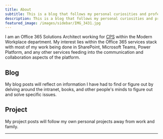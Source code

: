 ```yaml
---
title: About
subtitle: This is a blog that follows my personal curiosities and professional interests. 
description: This is a blog that follows my personal curiosities and professional interests.
featured_image: /images/sidebar/IMG_3431.jpg
---
```


I am an Office 365 Solutions Architect working for [CPS][CPS-link] within the Modern Workplace department. My interest lies within the Office 365 services stack with most of my work being done in SharePoint, Microsoft Teams, Power Platform, and any other services feeding into the communication and collaboration aspects of the platform.

## Blog

My blog posts will reflect on information I have had to find or figure out by delving around the intranet, books, and other people's minds to figure out and solve specific issues. 

## Project

My project posts will follow my own personal projects away from work and family. 

---

[CPS-link]: https://www.cps.co.uk